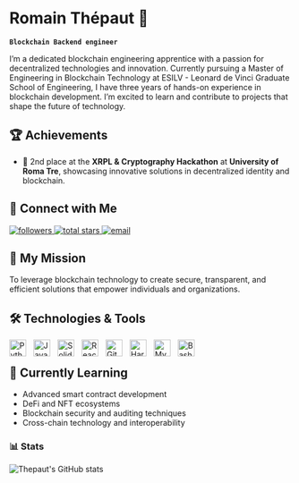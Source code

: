 # Romain Thépaut 🦉
**`Blockchain Backend engineer`**

I’m a dedicated blockchain engineering apprentice with a passion for decentralized technologies and innovation. Currently pursuing a Master of Engineering in Blockchain Technology at ESILV - Leonard de Vinci Graduate School of Engineering, I have three years of hands-on experience in blockchain development. I’m excited to learn and contribute to projects that shape the future of technology.

## 🏆 Achievements  
- 🥈 2nd place at the **XRPL & Cryptography Hackathon** at **University of Roma Tre**, showcasing innovative solutions in decentralized identity and blockchain. 

## 📱 Connect with Me
<p align="left">
<a href="https://github.com/RomThpt?tab=followers">
        <img alt="followers" title="Follow me on GitHub" src="https://custom-icon-badges.demolab.com/github/followers/RomThpt?color=236ad3&labelColor=1155ba&style=for-the-badge&logo=person-add&label=Follow&logoColor=white"/>
    </a>
    <a href="https://github.com/RomThpt">
        <img alt="total stars" title="Total stars on GitHub" src="https://custom-icon-badges.demolab.com/github/stars/RomThpt?color=55960c&style=for-the-badge&labelColor=488207&logo=star"/>
    </a>
    <a href="mailto:rothnic8@gmail.com">
        <img alt="email" title="Send me an email" src="https://img.shields.io/badge/Email-me-red?style=for-the-badge&logo=gmail&logoColor=white"/>
    </a>
</p>

## 🌟 My Mission

To leverage blockchain technology to create secure, transparent, and efficient solutions that empower individuals and organizations.

## 🛠️ Technologies & Tools

<img align="left" alt="Python" width="30px" style="padding-right:10px;" src="https://cdn.jsdelivr.net/gh/devicons/devicon/icons/python/python-plain.svg"/>
<img align="left" alt="JavaScript" width="30px" style="padding-right:10px;" src="https://cdn.jsdelivr.net/gh/devicons/devicon/icons/javascript/javascript-plain.svg" />
<img align="left" alt="Solidity" width="30px" style="padding-right:10px;" src="https://cdn.jsdelivr.net/gh/devicons/devicon/icons/solidity/solidity-plain.svg" />
<img align="left" alt="React" width="30px" style="padding-right:10px;" src="https://cdn.jsdelivr.net/gh/devicons/devicon/icons/react/react-original.svg" />
<img align="left" alt="Git" width="30px" style="padding-right:10px;" src="https://cdn.jsdelivr.net/gh/devicons/devicon/icons/git/git-original.svg" />
<img align="left" alt="Hardhat" width="30px" style="padding-right:10px;" src="https://cdn.jsdelivr.net/gh/devicons/devicon/icons/hardhat/hardhat-original.svg" />
<img align="left" alt="MySQL" width="30px" style="padding-right:10px;" src="https://cdn.jsdelivr.net/gh/devicons/devicon/icons/mysql/mysql-original.svg" />
<img align="left" alt="Bash" width="30px" style="padding-right:10px;" src="https://cdn.jsdelivr.net/gh/devicons/devicon/icons/bash/bash-original.svg" />
<br />


## 🌱 Currently Learning

- Advanced smart contract development
-	DeFi and NFT ecosystems
- Blockchain security and auditing techniques
-	Cross-chain technology and interoperability


### 📊 Stats

![Thepaut's GitHub stats](https://github-readme-stats.vercel.app/api?username=RomThpt&show_icons=true&theme=monokai)
